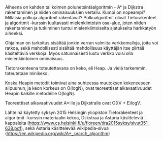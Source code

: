Aiheena on kahden tai kolmen polunetsintäalgoritmin - A* ja Dijkstra rakentaminen ja niiden ominaisuuksien vertailu. Kumpi on nopeampi? Millaisia polkuja algoritmit rakentavat? Polkualgoritmit olivat Tietorakenteet ja algoritmit -kurssin luultavasti mielenkiintoisin osa-alue, joten niiden rakentaminen ja tutkiminen tuntui mielenkiintoiselta ajatukselta harkkatyön aiheeksi.

Ohjalman on tarkoitus sisältää jonkin verran valmiita verkkomalleja, joita voi ratkoa, sekä mahdollisesti sisältää mahdollisuus käyttäjän itse piirtää käsiteltäviä verkkoja. Myös satunnaisesti luotu verkko voisi olla mielenkiintoinen ominaisuus.

Tietorakenteena toteutettavana on keko, eli Heap. Ja vielä tarkemmin, toteutetaan minikeko.

Koska Heapin metodit toimivat aina suhteessa muutoksen kokeneeseen alipuuhun, ja keon korkeus on O(logN), ovat teoreettiset aikavaativuudet Heapin kaikille metodeille O(logN).

Teoreettiset aikavaativuudet A*:lle ja Dijkstralle ovat O((V + E)logV.

Lähteinä käytetty syksyn 2015 Helsingin yliopiston Tietorakenteet ja algoritmit -kurssin materiaalin kekoa, Dijkstraa ja Astaria käsitteleviä kappaleita (https://www.cs.helsinki.fi/u/floreen/tira2015syksy/sivut351-638.pdf), sekä Astaria käsittelevää wikipedia-sivua (https://en.wikipedia.org/wiki/A*_search_algorithm)

